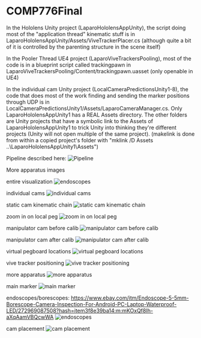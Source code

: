 # COMP776Final

In the Hololens Unity project (LaparoHololensAppUnity), the script doing most of the "application thread" kinematic stuff is in LaparoHololensAppUnity/Assets/ViveTrackerPlacer.cs (although quite a bit of it is controlled by the parenting structure in the scene itself)

In the Pooler Thread UE4 project (LaparoViveTrackersPooling), most of the code is in a blueprint script called trackingpawn in LaparoViveTrackersPooling/Content/trackingpawn.uasset (only openable in UE4)

In the individual cam Unity project (LocalCameraPredictionsUnity1-8), the code that does most of the work finding and sending the marker positions through UDP is in LocalCameraPredictionsUnity1/Assets/LaparoCameraManager.cs. Only LaparoHololensAppUnity1 has a REAL Assets directory. The other folders are Unity projects that have a symbolic link to the Assets of LaparoHololensAppUnity1 to trick Unity into thinking they're different projects (Unity will not open multiple of the same project). (makelink is done from within a copied project's folder with "mklink /D Assets ..\LaparoHololensAppUnity1\Assets")

Pipeline described here:
![Pipeline](__images/pipeline.png)

More apparatus images

entire visualization
![endoscopes](__images/vis.png)

individual cams
![individual cams](__images/indivcams.png)

static cam kinematic chain
![static cam kinematic chain](__images/staticcam.png)

zoom in on local peg
![zoom in on local peg](__images/localpeg.jpg)

manipulator cam before calib
![manipulator cam before calib](__images/dyncam1.png)

manipulator cam after calib
![manipulator cam after calib](__images/dyncam2.png)

virtual pegboard locations
![virtual pegboard locations](__images/pegcalib.jpg)

vive tracker positioning
![vive tracker positioning](__images/markercalib.jpg)

more apparatus
![more apparatus](__images/teaser2.png)

main marker
![main marker](__images/mainmarker.png)

endoscopes/borescopes: https://www.ebay.com/itm/Endoscope-5-5mm-Borescope-Camera-Inspection-For-Android-PC-Laptop-Waterproof-LED/272969087508?hash=item3f8e39ba14:m:mKOxQf8Ih-aXqAamVBQcwWA 
![endoscopes](__images/endo.png)

cam placement
![cam placement](__images/cams.jpg)